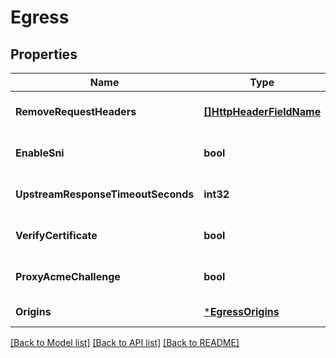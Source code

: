 # Egress

## Properties
Name | Type | Description | Notes
------------ | ------------- | ------------- | -------------
**RemoveRequestHeaders** | [**[]HttpHeaderFieldName**](http-header-field-name.md) |  | [optional] [default to null]
**EnableSni** | **bool** |  | [optional] [default to null]
**UpstreamResponseTimeoutSeconds** | **int32** |  | [optional] [default to null]
**VerifyCertificate** | **bool** |  | [optional] [default to null]
**ProxyAcmeChallenge** | **bool** |  | [optional] [default to null]
**Origins** | [***EgressOrigins**](EgressOrigins.md) |  | [default to null]

[[Back to Model list]](../README.md#documentation-for-models) [[Back to API list]](../README.md#documentation-for-api-endpoints) [[Back to README]](../README.md)


